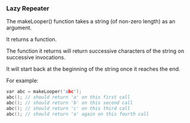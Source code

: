 ### Lazy Repeater

The makeLooper() function takes a string (of non-zero length) as an argument. 

It returns a function. 

The function it returns will return successive characters of the string on successive invocations. 

It will start back at the beginning of the string once it reaches the end.

For example:
```c
var abc = makeLooper('abc');
abc(); // should return 'a' on this first call
abc(); // should return 'b' on this second call
abc(); // should return 'c' on this third call
abc(); // should return 'a' again on this fourth call
